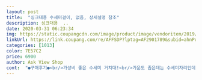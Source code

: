 ```yaml
---
layout: post 
title:  "싱크대용 수세미걸이, 없음, 상세설명 참조" 
description: 싱크대용  ..
date: 2020-03-31 06:23:34 
img: https://static.coupangcdn.com/image/product/image/vendoritem/2019/01/28/3000334287/8655264f-637d-4aa4-b6c0-0d484a8b33d8.jpg 
linkUrl: https://link.coupang.com/re/AFFSDP?lptag=AF2901789&subid=ahnPublicAsk&pageKey=9455986&itemId=41503997&vendorItemId=3000334287&traceid=V0-113-567bcf5ff8de56eb 
categories: [1013] 
color: 7E57C2 
price: 6900 
author: Ask View Shop 
cont:  "●구매후기●<br/>가성비 좋은 수세미 거치대!<br/>가운도 좁은데는 수세미자리인데<br/>구매했는데, 저의 구닥다리 씽크대에 사이즈 딱이네yo<br/>굳이 저래놓지않았음 더 많은걸 넣을수 있을텐데<br/>그래도 스텐이라 깨끗하고<br/>그래서 전 걍 내맘데로 고정해 버렸네여<br/>길이 조절이 되는줄 알았는데 안돼요<br/>길이조절 안되는게 젤 아쉽네요<br/>넓은 수납?공간.<br/>.<br/>ㅋ 세제통 2개가 들어가는 공간과 수세미만 따로 보관할수 있으니 이보다 깔끔한건 없을것같다.<br/> 재질도 스테인레스로 튼튼하고 울 싱크대 사이즈와 딱 결합한 최적의 크기! 모든지 정리되고 나면 좋은 그 느낌을 또 받습니다.<br/><br/>놔도 아주그냥 널널한 크기에여.<br/>  맞춤형 처럼 딱맞음ㅋ<br/>더더군다나 뻑함 떨어져 있는 흡착식 받침대<br/>무게감도 제법 있어서  고정이 잘되어 있구,<br/>물빠짐 좋게 되어있어 나름 만족합니다<br/>반대로 놓아봐도 뭐 그닥 거슬리진 않아욤<br/>방지하네여    뭣보다 스테인레스 라서 가끔 닦아주기만<br/>벽쪽으로 놓으니 뭔가 딱 들어맞는 모양새구여<br/>사려던게 품절이라 이걸로 픽.<br/><br/>살짝 비유를 하자면.<br/>.<br/>  신발 짝짝이로 신었을때 뭔가좀<br/>세제까지 같이 둘수 있는걸 고르다<br/>세제와 수세미는 물론이고 핸드워시나 비누통 얹어<br/>스텐제품으로 다시 골랐어요<br/>쓰다보니 곰팡이가 계속 피어<br/>아주아주 잘맞춤 수평맞겠지만 세제한번 펌핑하믄 도루묵ㅡㅡ<br/>앗글고))<br/>앞뒷면이 꼭 정해져 있진 않은듯 하네여!? 둥근 부분을<br/>양쪽 날개 부분에 고무가 덧되어 있어서 미끄럼도<br/>양쪽편으로 세제넣을 수 있는자리있고<br/>어색하고 우스꽝스릆다.<br/>.<br/> 그정도?  막상 사진 보시면<br/>이것저것 따지지 마시고 거치대가 필요하신분들은 바로 겟 하세요!<br/>이질감이 거의 없는걸 보실 수 있을 껍니다☺<br/>인내심 테스트 하는 흡착식 수세미 받침대 버리려고<br/>입김 불어 붙이고  드라이기 열로 붙이는 것도 슬슬<br/>자리차지 안하는건 좋은데<br/>잼없어 지는 상황에  6900원으로 속이 다 션하네염<br/>저희 싱크대 세로폭엔 어설프게 걸쳐지네요<br/>좀 아쉽네요<br/>차피,  수세미와 세제만 받들어 주면  되니깐여<br/>플라스틱 수전에 거는 수세미거치대 썼는데<br/>한쪽이 살짝내려와요<br/>해도 늘 세것같은 반짝반짝함 넘나 좋습니다^<br/> -^)♡<br/>현재  가격변동 살짝 있네여.<br/>.<br/>  400원 내림:<br/> - )<br/>" 
---
```

